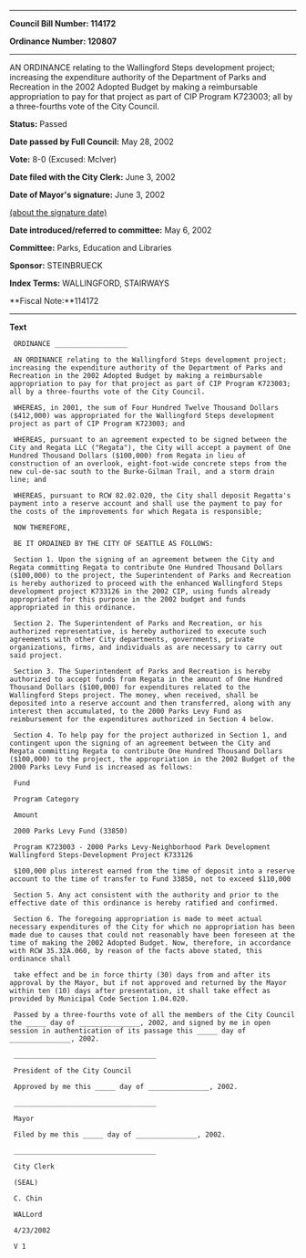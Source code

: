 

********

**Council Bill Number: 114172**
   
**Ordinance Number: 120807**
********

 AN ORDINANCE relating to the Wallingford Steps development project; increasing the expenditure authority of the Department of Parks and Recreation in the 2002 Adopted Budget by making a reimbursable appropriation to pay for that project as part of CIP Program K723003; all by a three-fourths vote of the City Council.

**Status:** Passed
   
**Date passed by Full Council:** May 28, 2002
   
**Vote:** 8-0 (Excused: McIver)
   
**Date filed with the City Clerk:** June 3, 2002
   
**Date of Mayor's signature:** June 3, 2002
   
[(about the signature date)](/~public/approvaldate.htm)
   
   
   
**Date introduced/referred to committee:** May 6, 2002
   
**Committee:** Parks, Education and Libraries
   
**Sponsor:** STEINBRUECK
   
   
**Index Terms:** WALLINGFORD, STAIRWAYS

**Fiscal Note:**114172

********

**Text**
   
```
 ORDINANCE __________________

 AN ORDINANCE relating to the Wallingford Steps development project; increasing the expenditure authority of the Department of Parks and Recreation in the 2002 Adopted Budget by making a reimbursable appropriation to pay for that project as part of CIP Program K723003; all by a three-fourths vote of the City Council.

 WHEREAS, in 2001, the sum of Four Hundred Twelve Thousand Dollars ($412,000) was appropriated for the Wallingford Steps development project as part of CIP Program K723003; and

 WHEREAS, pursuant to an agreement expected to be signed between the City and Regata LLC ("Regata"), the City will accept a payment of One Hundred Thousand Dollars ($100,000) from Regata in lieu of construction of an overlook, eight-foot-wide concrete steps from the new cul-de-sac south to the Burke-Gilman Trail, and a storm drain line; and

 WHEREAS, pursuant to RCW 82.02.020, the City shall deposit Regatta's payment into a reserve account and shall use the payment to pay for the costs of the improvements for which Regata is responsible;

 NOW THEREFORE,

 BE IT ORDAINED BY THE CITY OF SEATTLE AS FOLLOWS:

 Section 1. Upon the signing of an agreement between the City and Regata committing Regata to contribute One Hundred Thousand Dollars ($100,000) to the project, the Superintendent of Parks and Recreation is hereby authorized to proceed with the enhanced Wallingford Steps development project K733126 in the 2002 CIP, using funds already appropriated for this purpose in the 2002 budget and funds appropriated in this ordinance.

 Section 2. The Superintendent of Parks and Recreation, or his authorized representative, is hereby authorized to execute such agreements with other City departments, governments, private organizations, firms, and individuals as are necessary to carry out said project.

 Section 3. The Superintendent of Parks and Recreation is hereby authorized to accept funds from Regata in the amount of One Hundred Thousand Dollars ($100,000) for expenditures related to the Wallingford Steps project. The money, when received, shall be deposited into a reserve account and then transferred, along with any interest then accumulated, to the 2000 Parks Levy Fund as reimbursement for the expenditures authorized in Section 4 below.

 Section 4. To help pay for the project authorized in Section 1, and contingent upon the signing of an agreement between the City and Regata committing Regata to contribute One Hundred Thousand Dollars ($100,000) to the project, the appropriation in the 2002 Budget of the 2000 Parks Levy Fund is increased as follows:

 Fund

 Program Category

 Amount

 2000 Parks Levy Fund (33850)

 Program K723003 - 2000 Parks Levy-Neighborhood Park Development Wallingford Steps-Development Project K733126

 $100,000 plus interest earned from the time of deposit into a reserve account to the time of transfer to Fund 33850, not to exceed $110,000

 Section 5. Any act consistent with the authority and prior to the effective date of this ordinance is hereby ratified and confirmed.

 Section 6. The foregoing appropriation is made to meet actual necessary expenditures of the City for which no appropriation has been made due to causes that could not reasonably have been foreseen at the time of making the 2002 Adopted Budget. Now, therefore, in accordance with RCW 35.32A.060, by reason of the facts above stated, this ordinance shall

 take effect and be in force thirty (30) days from and after its approval by the Mayor, but if not approved and returned by the Mayor within ten (10) days after presentation, it shall take effect as provided by Municipal Code Section 1.04.020.

 Passed by a three-fourths vote of all the members of the City Council the _____ day of _______________, 2002, and signed by me in open session in authentication of its passage this _____ day of _______________, 2002.

 ___________________________________

 President of the City Council

 Approved by me this _____ day of _______________, 2002.

 ___________________________________

 Mayor

 Filed by me this _____ day of _______________, 2002.

 ___________________________________

 City Clerk

 (SEAL)

 C. Chin

 WALLord

 4/23/2002

 V 1

```
